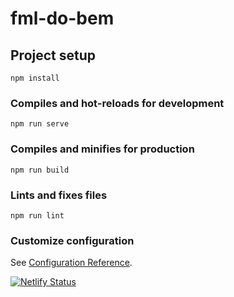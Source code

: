 # fml-do-bem

## Project setup
```
npm install
```

### Compiles and hot-reloads for development
```
npm run serve
```

### Compiles and minifies for production
```
npm run build
```

### Lints and fixes files
```
npm run lint
```

### Customize configuration
See [Configuration Reference](https://cli.vuejs.org/config/).

[![Netlify Status](https://api.netlify.com/api/v1/badges/4af9ec4a-4650-4035-8984-562d5aa9e7a7/deploy-status)](https://app.netlify.com/sites/familiadobem/deploys)
